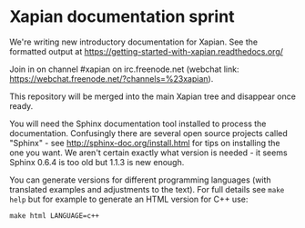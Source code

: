 # Xapian documentation sprint

We're writing new introductory documentation for Xapian.  See the formatted
output at https://getting-started-with-xapian.readthedocs.org/

Join in on channel #xapian on irc.freenode.net (webchat link:
https://webchat.freenode.net/?channels=%23xapian).

This repository will be merged into the main Xapian tree and disappear
once ready.

You will need the Sphinx documentation tool installed to process the
documentation.  Confusingly there are several open source projects called
"Sphinx" - see http://sphinx-doc.org/install.html for tips on installing
the one you want.  We aren't certain exactly what version is needed - it
seems Sphinx 0.6.4 is too old but 1.1.3 is new enough.

You can generate versions for different programming languages (with translated
examples and adjustments to the text).  For full details see `make help`
but for example to generate an HTML version for C++ use:

```
make html LANGUAGE=c++
```
